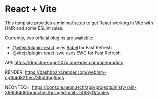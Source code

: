 # React + Vite

This template provides a minimal setup to get React working in Vite with HMR and some ESLint rules.

Currently, two official plugins are available:

- [@vitejs/plugin-react](https://github.com/vitejs/vite-plugin-react/blob/main/packages/plugin-react/README.md) uses [Babel](https://babeljs.io/) for Fast Refresh
- [@vitejs/plugin-react-swc](https://github.com/vitejs/vite-plugin-react-swc) uses [SWC](https://swc.rs/) for Fast Refresh


API: https://dripstore-api-207u.onrender.com/api/produto

RENDER: https://dashboard.render.com/web/srv-cp1b4d821fec739btdpg/logs

NEONTECH: https://console.neon.tech/app/projects/misty-rain-39656406/branches/br-aged-unit-a5f63y11/tables

